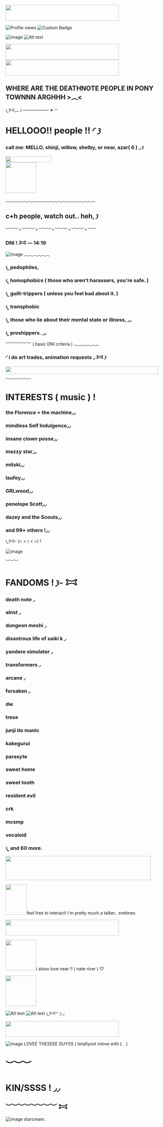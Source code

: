   <a href="https://www.glitter-graphics.com"><img src="http://dl7.glitter-graphics.net/pub/439/439857hze1vgnqaz.gif" width=371 height=52 border=0></a><br><a href="https://www.glitter-graphics.com" target=_blank></a>

![Profile views](https://komarev.com/ghpvc/?username=yourusername&label=^v^&color=d5e3e1)
![Custom Badge](https://img.shields.io/badge/𐂯—𐦯-mello.-white?style=for-the-badge&logo=github)

![image](7ee620bf9510b641383d03558454a9dc.jpg) ![Alt text](c34efca15526a243e8b6283cff791317.gif)

<a href="https://www.glitter-graphics.com"><img src="http://dl7.glitter-graphics.net/pub/439/439857hze1vgnqaz.gif" width=371 height=52 border=0></a><br><a href="https://www.glitter-graphics.com" target=_blank></a><a href="https://www.glitter-graphics.com"><img src="http://dl7.glitter-graphics.net/pub/439/439857hze1vgnqaz.gif" width=371 height=52 border=0></a><br><a href="https://www.glitter-graphics.com" target=_blank></a>

  ##  WHERE ARE THE DEATHNOTE PEOPLE IN PONY TOWNNN ARGHHH >︵<

𐔌𐂯︵ 𐦯 —————— ✦ ◜◜
<a href="https://www.glitter-graphics.com"><img src="http://dl4.glitter-graphics.net/pub/1558/1558444onuibmblkw.gif" width=57 height=10 border=0></a>
  # HELLOOO!! people !! ◜ 𐦯
  ### call me: MELLO, shinji, willow, shelby, or near, azar( 6 ) ◞ 𐦯
<a href="https://www.glitter-graphics.com"><img src="http://dl4.glitter-graphics.net/pub/982/982524ya8e3mxenh.gif" width=150 height=20 border=0></a><br><a href="https://www.glitter-graphics.com" target=_blank></a> <a href="https://www.glitter-graphics.com"><img src="http://dl4.glitter-graphics.net/pub/1716/1716434rnwc1q59h9.png" width=100 height=100 border=0></a>


︵︵︵︵︵︵︵︵︵︵︵︵︵︵︵︵︵︵︵︵︵
   ## c+h people, watch out.. heh, 𐦯 
︶︶︶✧︶︶︶✧︶︶︶✧︶︶︶✧︶︶︶✧︶︶
   ### DNI !.𐂯 — 14:19

![image](29d67a22d0ffcd7143b4f64959d568a2.jpg) 
︵︵︵︵︵︵
   ### 𐔌 pedophiles, 
   ### 𐔌 homophobics ( those who aren't harassers, you're safe. )
   ### 𐔌 guilt-trippers ( unless you feel bad about it. )
   ### 𐔌 transphobic
   ### 𐔌 those who lie about their mental state or illness, ◞◞
   ### 𐔌 proshippers. ◞◞
︶︶︶︶︶︶
   ( basic DNI criteria )
︵︵︵︵︵︵
   ### ◜ i do art trades, animation requests ◞ 𐂯 𐦯

<a href="https://www.glitter-graphics.com"><img src="http://dl.glitter-graphics.net/pub/989/989321gyey13hzit.gif" width=500 height=25 border=0></a><br><a href="https://www.glitter-graphics.com" target=_blank></a>
︵︵︵︵︵︵
   # INTERESTS ( music ) !
   ### the Florence + the machine◞◞
   ### mindless Self Indulgence◞◞
### insane clown posse◞◞
### mazzy star◞◞
### mitski◞◞
### laufey◞◞
### GRLwood◞◞
### penelope Scott◞◞
### dazey and the Scouts◞◞
### and 99+ others !◞◞
  𐔌𐂯- (= > 𐦯 < =) !

![image](0cd9ffc8f1264ead5936a938dc93c5ca.jpg)
  
︶︶︶
# FANDOMS !  𐦯- 𐂯
### death note ◞
### alnst ◞
### dungeon meshi ◞
### disastrous life of saiki k ◞
### yandere simulator ◞
### transformers ◞
### arcane ◞
### forsaken ◞
### dw
### trese
### junji ito manic
### kakegurui
### parasyte
### sweet home
### sweet tooth
### resident evil
### crk
### mcsmp
### vocaloid
### 𐔌 and 60 more.

<a href="https://www.glitter-graphics.com"><img src="http://dl10.glitter-graphics.net/pub/628/628290gqhiis6k6p.gif" width=476 height=79 border=0></a><br><a href="https://www.glitter-graphics.com" target=_blank></a>

  <a href="https://www.glitter-graphics.com"><img src="http://dl4.glitter-graphics.net/pub/181/181954dvnve3v8yp.gif" width=69 height=99 border=0></a>feel free to interact! i'm pretty much a talker.. smtimes 

<a href="https://www.glitter-graphics.com"><img src="http://dl7.glitter-graphics.net/pub/439/439857hze1vgnqaz.gif" width=371 height=52 border=0></a><br><a href="https://www.glitter-graphics.com" target=_blank></a>

<a href="https://www.glitter-graphics.com"><img src="http://dl10.glitter-graphics.net/pub/386/386880u6gyn8xk26.gif" width=100 height=100 border=0></a>i alsoo love near !! ( nate river ) ♡ 

<a href="https://www.glitter-graphics.com"><img src="http://dl4.glitter-graphics.net/pub/1716/1716434rnwc1q59h9.png" width=100 height=100 border=0></a>

![Alt text](3e74571bb11aa7c13a38076291436196.gif) ![Alt text](3e74571bb11aa7c13a38076291436196.gif) 𐔌𐂯◜◜ 𐦯◞◞

<a href="https://www.glitter-graphics.com"><img src="http://dl7.glitter-graphics.net/pub/439/439857hze1vgnqaz.gif" width=371 height=52 border=0></a><br><a href="https://www.glitter-graphics.com" target=_blank></a>

![image](19e39784174d5618fb9a6e0a61ff27c4.jpg) LOVEE THESEEE GUYSS ( totallynot inlove with L . )
# ︶︶︶
# KIN/SSSS ! ◞◞
## ︶︶︶︶︶︶︶︶ 𐂯
![image](pw7qmv.jpg) starcream.
